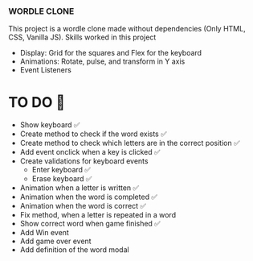 ### WORDLE CLONE 
This project is a wordle clone made without dependencies (Only HTML, CSS, Vanilla JS).
Skills worked in this project

- Display: Grid for the squares and Flex for the keyboard
- Animations: Rotate, pulse, and transform in Y axis
- Event Listeners

# TO DO 🎯
- Show keyboard ✅
- Create method to check if the word exists ✅
- Create method to check which letters are in the correct position ✅
- Add event onclick when a key is clicked ✅
- Create validations for keyboard events
    - Enter keyboard ✅
    - Erase keyboard ✅
- Animation when a letter is written ✅
- Animation when the word is completed ✅
- Animation when the word is correct ✅
- Fix method, when a letter is repeated in a word
- Show correct word when game finished ✅
- Add Win event
- Add game over event
- Add definition of the word modal
